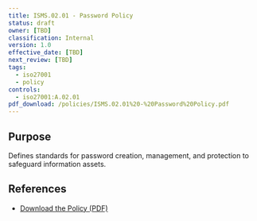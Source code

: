 ```yaml
---
title: ISMS.02.01 - Password Policy
status: draft
owner: [TBD]
classification: Internal
version: 1.0
effective_date: [TBD]
next_review: [TBD]
tags:
  - iso27001
  - policy
controls:
  - iso27001:A.02.01
pdf_download: /policies/ISMS.02.01%20-%20Password%20Policy.pdf
---
```


## Purpose
Defines standards for password creation, management, and protection to safeguard information assets.

## References
- [Download the Policy (PDF)](/policies/ISMS.02.01%20-%20Password%20Policy.pdf)
